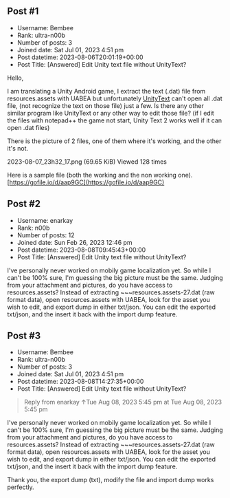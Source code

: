 ## Post #1
- Username: Bembee
- Rank: ultra-n00b
- Number of posts: 3
- Joined date: Sat Jul 01, 2023 4:51 pm
- Post datetime: 2023-08-06T20:01:19+00:00
- Post Title: [Answered] Edit Unity text file without UnityText?

Hello,

I am translating a Unity Android game, I extract the text (.dat) file from resources.assets with UABEA but unfortunately [UnityText](https://forum.zoneofgames.ru/topic/47582-unitytext/) can't open all .dat file, (not recognize the text on those file) just a few.
Is there any other similar program like UnityText or any other way to edit those file? (if I edit the files with notepad++ the game not start, Unity Text 2 works well if it can open .dat files)

There is the picture of 2 files, one of them where it's working, and the other it's not.



2023-08-07_23h32_17.png (69.65 KiB) Viewed 128 times



Here is a sample file (both the working and the non working one).
[https://gofile.io/d/aap9GC](https://gofile.io/d/aap9GC)
## Post #2
- Username: enarkay
- Rank: n00b
- Number of posts: 12
- Joined date: Sun Feb 26, 2023 12:46 pm
- Post datetime: 2023-08-08T09:45:43+00:00
- Post Title: [Answered] Edit Unity text file without UnityText?

I've personally never worked on mobily game localization yet.
So while I can't be 100% sure, I'm guessing the big picture must be the same.
Judging from your attachment and pictures, do you have access to resources.assets?
Instead of extracting ~~~resources.assets-27.dat (raw format data), open resources.assets with UABEA, look for the asset you wish to edit, and export dump in either txt/json. You can edit the exported txt/json, and the insert it back with the import dump feature.
## Post #3
- Username: Bembee
- Rank: ultra-n00b
- Number of posts: 3
- Joined date: Sat Jul 01, 2023 4:51 pm
- Post datetime: 2023-08-08T14:27:35+00:00
- Post Title: [Answered] Edit Unity text file without UnityText?

> Reply from enarkay ↑Tue Aug 08, 2023 5:45 pm at Tue Aug 08, 2023 5:45 pm
>
> 
I've personally never worked on mobily game localization yet.
So while I can't be 100% sure, I'm guessing the big picture must be the same.
Judging from your attachment and pictures, do you have access to resources.assets?
Instead of extracting ~~~resources.assets-27.dat (raw format data), open resources.assets with UABEA, look for the asset you wish to edit, and export dump in either txt/json. You can edit the exported txt/json, and the insert it back with the import dump feature.

Thank you, the export dump (txt), modify the file and import dump works perfectly.

